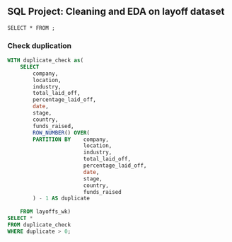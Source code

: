## SQL Project: Cleaning and EDA on layoff dataset

```
SELECT * FROM ;
```


### Check duplication
```sql
WITH duplicate_check as(
	SELECT
		company,
		location,
		industry,
		total_laid_off,
		percentage_laid_off,
		date,
		stage,
		country,
		funds_raised,
		ROW_NUMBER() OVER(
		PARTITION BY 	company,
						location,
						industry,
						total_laid_off,
						percentage_laid_off,
						date,
						stage,
						country,
						funds_raised
		) - 1 AS duplicate
		
	FROM layoffs_wk)
SELECT * 
FROM duplicate_check
WHERE duplicate > 0;
```

